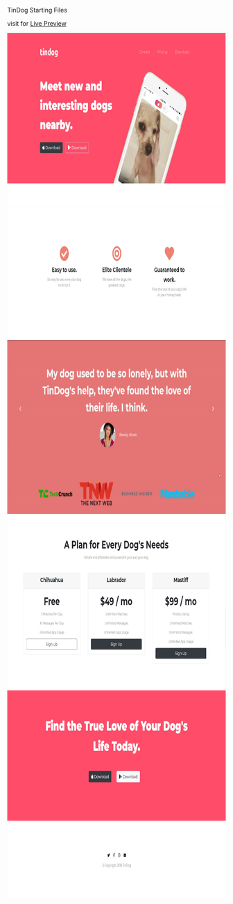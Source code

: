 TinDog Starting Files

visit for <a href="https://yaseen549.github.io/TinDog-Startup-Project" target="_blank">Live Preview</a>

<img src="imgs/1.jpg" alt="Coder GIF" width="800" height="400">
<img src="imgs/2.jpg" alt="Coder GIF" width="800" height="300">
<img src="imgs/3rd.gif" alt="Coder GIF" width="800" height="400">
<img src="imgs/4.jpg" alt="Coder GIF" width="800" height="400">
<img src="imgs/5.jpg" alt="Coder GIF" width="800" height="300">
<img src="imgs/6.jpg" alt="Coder GIF" width="800" height="175">
